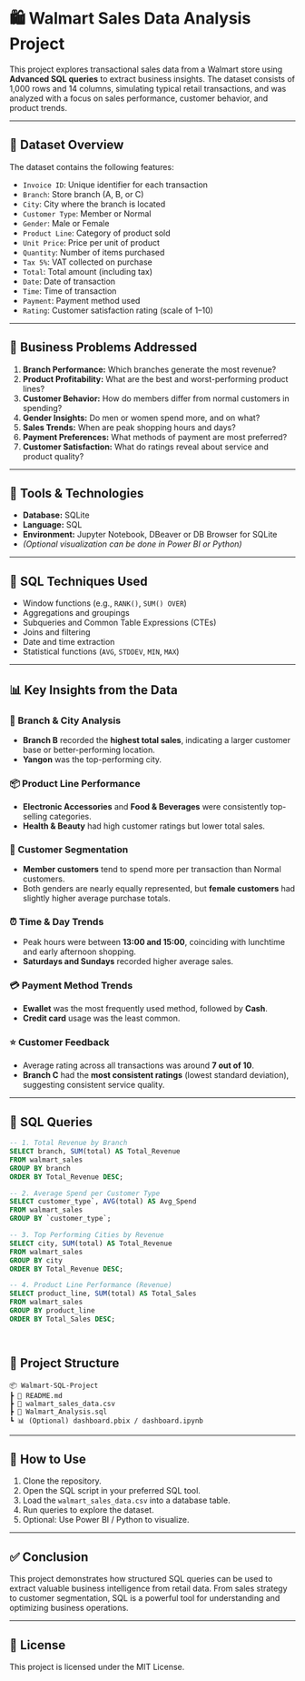 
# 🛍️ Walmart Sales Data Analysis Project

This project explores transactional sales data from a Walmart store using **Advanced SQL queries** to extract business insights. The dataset consists of 1,000 rows and 14 columns, simulating typical retail transactions, and was analyzed with a focus on sales performance, customer behavior, and product trends.

---

## 📂 Dataset Overview

The dataset contains the following features:

- `Invoice ID`: Unique identifier for each transaction
- `Branch`: Store branch (A, B, or C)
- `City`: City where the branch is located
- `Customer Type`: Member or Normal
- `Gender`: Male or Female
- `Product Line`: Category of product sold
- `Unit Price`: Price per unit of product
- `Quantity`: Number of items purchased
- `Tax 5%`: VAT collected on purchase
- `Total`: Total amount (including tax)
- `Date`: Date of transaction
- `Time`: Time of transaction
- `Payment`: Payment method used
- `Rating`: Customer satisfaction rating (scale of 1–10)

---

## 🎯 Business Problems Addressed

1. **Branch Performance:** Which branches generate the most revenue?
2. **Product Profitability:** What are the best and worst-performing product lines?
3. **Customer Behavior:** How do members differ from normal customers in spending?
4. **Gender Insights:** Do men or women spend more, and on what?
5. **Sales Trends:** When are peak shopping hours and days?
6. **Payment Preferences:** What methods of payment are most preferred?
7. **Customer Satisfaction:** What do ratings reveal about service and product quality?

---

## 🧰 Tools & Technologies

- **Database:** SQLite
- **Language:** SQL
- **Environment:** Jupyter Notebook, DBeaver or DB Browser for SQLite
- *(Optional visualization can be done in Power BI or Python)*

---

## 🧪 SQL Techniques Used

- Window functions (e.g., `RANK()`, `SUM() OVER`)
- Aggregations and groupings
- Subqueries and Common Table Expressions (CTEs)
- Joins and filtering
- Date and time extraction
- Statistical functions (`AVG`, `STDDEV`, `MIN`, `MAX`)

---

## 📊 Key Insights from the Data

### 🏪 Branch & City Analysis
- **Branch B** recorded the **highest total sales**, indicating a larger customer base or better-performing location.
- **Yangon** was the top-performing city.

### 📦 Product Line Performance
- **Electronic Accessories** and **Food & Beverages** were consistently top-selling categories.
- **Health & Beauty** had high customer ratings but lower total sales.

### 👥 Customer Segmentation
- **Member customers** tend to spend more per transaction than Normal customers.
- Both genders are nearly equally represented, but **female customers** had slightly higher average purchase totals.

### ⏰ Time & Day Trends
- Peak hours were between **13:00 and 15:00**, coinciding with lunchtime and early afternoon shopping.
- **Saturdays and Sundays** recorded higher average sales.

### 💳 Payment Method Trends
- **Ewallet** was the most frequently used method, followed by **Cash**.
- **Credit card** usage was the least common.

### ⭐ Customer Feedback
- Average rating across all transactions was around **7 out of 10**.
- **Branch C** had the **most consistent ratings** (lowest standard deviation), suggesting consistent service quality.

---

## 🧮  SQL Queries
```sql
-- 1. Total Revenue by Branch
SELECT branch, SUM(total) AS Total_Revenue
FROM walmart_sales
GROUP BY branch
ORDER BY Total_Revenue DESC;

```
```sql
-- 2. Average Spend per Customer Type
SELECT customer_type`, AVG(total) AS Avg_Spend
FROM walmart_sales
GROUP BY `customer_type`;
```
```sql
-- 3. Top Performing Cities by Revenue
SELECT city, SUM(total) AS Total_Revenue
FROM walmart_sales
GROUP BY city
ORDER BY Total_Revenue DESC;
```
```sql
-- 4. Product Line Performance (Revenue)
SELECT product_line, SUM(total) AS Total_Sales
FROM walmart_sales
GROUP BY product_line
ORDER BY Total_Sales DESC;
```
```sql

```
```sql

```
## 📁 Project Structure
```
📦 Walmart-SQL-Project
┣ 📄 README.md
┣ 📄 walmart_sales_data.csv
┣ 📄 Walmart_Analysis.sql
┗ 📊 (Optional) dashboard.pbix / dashboard.ipynb
```

---

## 📌 How to Use

1. Clone the repository.
2. Open the SQL script in your preferred SQL tool.
3. Load the `walmart_sales_data.csv` into a database table.
4. Run queries to explore the dataset.
5. Optional: Use Power BI / Python to visualize.

---

## ✅ Conclusion

This project demonstrates how structured SQL queries can be used to extract valuable business intelligence from retail data. From sales strategy to customer segmentation, SQL is a powerful tool for understanding and optimizing business operations.

---

## 📜 License

This project is licensed under the MIT License.
